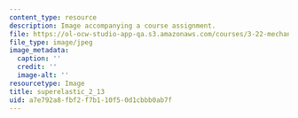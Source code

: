 ```yaml
---
content_type: resource
description: Image accompanying a course assignment.
file: https://ol-ocw-studio-app-qa.s3.amazonaws.com/courses/3-22-mechanical-behavior-of-materials-spring-2008/a7e792a8fbf2f7b110f50d1cbbb0ab7f_superelastic_2_13.jpg
file_type: image/jpeg
image_metadata:
  caption: ''
  credit: ''
  image-alt: ''
resourcetype: Image
title: superelastic_2_13
uid: a7e792a8-fbf2-f7b1-10f5-0d1cbbb0ab7f
---
```

